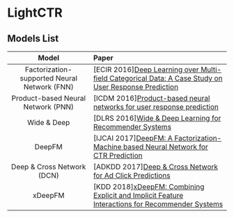 # LightCTR

## Models List

|                    Model                     | Paper   |
| :------------------------------------------: | :---------------- |
| Factorization-supported Neural Network (FNN) | [ECIR 2016][Deep Learning over Multi-field Categorical Data: A Case Study on User Response Prediction](https://arxiv.org/pdf/1601.02376.pdf)|
|      Product-based Neural Network (PNN)      | [ICDM 2016][Product-based neural networks for user response prediction](https://arxiv.org/pdf/1611.00144.pdf)|
|                 Wide & Deep                  | [DLRS 2016][Wide & Deep Learning for Recommender Systems](https://arxiv.org/pdf/1606.07792.pdf)|
|                    DeepFM                    | [IJCAI 2017][DeepFM: A Factorization-Machine based Neural Network for CTR Prediction](http://www.ijcai.org/proceedings/2017/0239.pdf)|
|          Deep & Cross Network (DCN)          | [ADKDD 2017][Deep & Cross Network for Ad Click Predictions](https://arxiv.org/abs/1708.05123)                                                                   |
|                   xDeepFM                    | [KDD 2018][xDeepFM: Combining Explicit and Implicit Feature Interactions for Recommender Systems](https://arxiv.org/pdf/1803.05170.pdf)                         |
